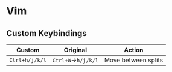# Vim

## Custom Keybindings

|Custom|Original|Action|
|---|---|---|
|`Ctrl+h/j/k/l`|`Ctrl+W`->`h/j/k/l`|Move between splits|

